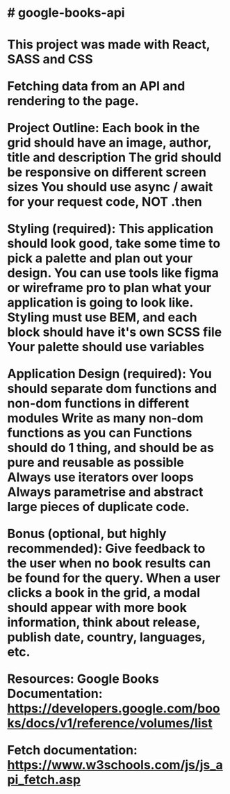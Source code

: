 <h1> # google-books-api <h1>

This project was made with React, SASS and CSS

Fetching data from an API and rendering to the page.

Project Outline:
Each book in the grid should have an image, author, title and description
The grid should be responsive on different screen sizes
You should use async / await for your request code, NOT .then

Styling (required):
This application should look good, take some time to pick a palette and plan out your design. You can use tools like figma or wireframe pro to plan what your application is going to look like.
Styling must use BEM, and each block should have it's own SCSS file
Your palette should use variables

Application Design (required):
You should separate dom functions and non-dom functions in different modules
Write as many non-dom functions as you can
Functions should do 1 thing, and should be as pure and reusable as possible
Always use iterators over loops
Always parametrise and abstract large pieces of duplicate code.

Bonus (optional, but highly recommended):
Give feedback to the user when no book results can be found for the query.
When a user clicks a book in the grid, a modal should appear with more book information, think about release, publish date, country, languages, etc.

Resources:
Google Books Documentation: https://developers.google.com/books/docs/v1/reference/volumes/list

Fetch documentation: https://www.w3schools.com/js/js_api_fetch.asp
